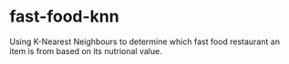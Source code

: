 # fast-food-knn

Using K-Nearest Neighbours to determine which fast food restaurant an item is from based on its nutrional value.
